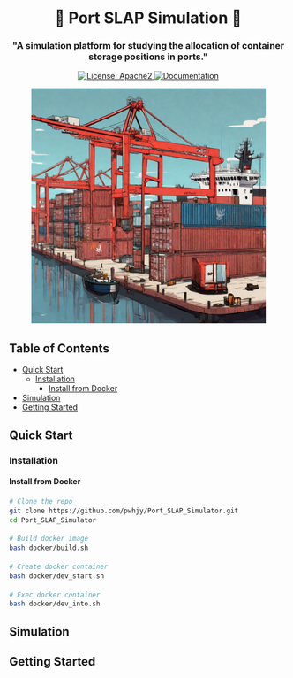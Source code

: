 <h1 align="center">🚢 Port SLAP Simulation 🚛 </h1>

<h3 align="center">
    <p>"A simulation platform for studying the allocation of container storage positions in ports."</p>
</h3>
<p align="center">
    <a href="https://github.com/OpenBMB/AgentVerse/blob/main/LICENSE">
        <img alt="License: Apache2" src="https://img.shields.io/badge/License-Apache_2.0-green.svg">
    </a>
    <a href="https://www.python.org/downloads/release/python-3916/">
        <img alt="Documentation" src="https://img.shields.io/badge/python-3.7+-blue.svg">
    </a>
    <!-- <a href="https://huggingface.co/spaces/AgentVerse/agentVerse">
        <img alt="Hugging Face" src="https://img.shields.io/badge/hugging_face-play-yellow">
    </a> -->
</p>

<p align="center">
<img src="./images/port.png" width="425">
</p>

## Table of Contents

- [Quick Start](#quick-start)
    - [Installation](#installation)
        - [Install from Docker](#install-from-docker)
- [Simulation](#simulation)
- [Getting Started](#getting-started)

## Quick Start

### Installation

#### Install from Docker

```bash
# Clone the repo
git clone https://github.com/pwhjy/Port_SLAP_Simulator.git
cd Port_SLAP_Simulator

# Build docker image
bash docker/build.sh

# Create docker container
bash docker/dev_start.sh

# Exec docker container
bash docker/dev_into.sh
```

## Simulation

## Getting Started
